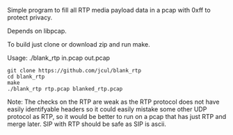 Simple program to fill all RTP media payload data in a pcap with 0xff to protect privacy.

Depends on libpcap.

To build just clone or download zip and run make.

Usage: ./blank_rtp in.pcap out.pcap

```
git clone https://github.com/jcul/blank_rtp
cd blank_rtp
make
./blank_rtp rtp.pcap blanked_rtp.pcap
```

Note: The checks on the RTP are weak as the RTP protocol does not have easily 
identifyable headers so it could easily mistake some other UDP protocol as RTP,
so it would be better to run on a pcap that has just RTP and merge later.
SIP with RTP should be safe as SIP is ascii.
